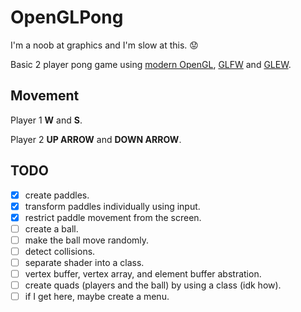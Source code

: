 # OpenGLPong

I'm a noob at graphics and I'm slow at this. 😟


Basic 2 player pong game using [modern OpenGL](https://en.wikibooks.org/wiki/OpenGL_Programming/Modern_OpenGL_Introduction), [GLFW](http://www.glfw.org/)  and [GLEW](http://glew.sourceforge.net/).

## Movement
Player 1 **W** and **S**.

Player 2 **UP ARROW** and **DOWN ARROW**.

## TODO
- [x] create paddles.
- [x] transform paddles individually using input.
- [x] restrict paddle movement from the screen.
- [ ] create a ball.
- [ ] make the ball move randomly.
- [ ] detect collisions.
- [ ] separate shader into a class.
- [ ] vertex buffer, vertex array, and element buffer abstration.
- [ ] create quads (players and the ball) by using a class (idk how).
- [ ] if I get here, maybe create a menu.
